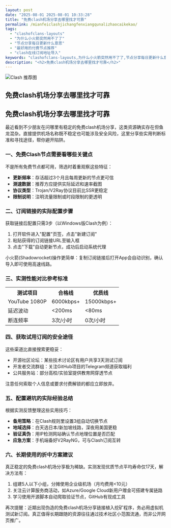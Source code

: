 ```yaml
---
layout: post
date: "2025-08-01 2025-08-01 10:33:28"
title: "免费clash机场分享去哪里找才可靠"
permalink: /mianfeiclashjichangfenxiangqunalizhaocaikekao/
tags:
  - "clashofclans-layouts"
  - "为什么小火箭突然用不了了"
  - "节点分享每日更新什么意思"
  - "最好用的付费节点推荐"
  - "clash在线订阅地址导入"
keywords: "clashofclans-layouts,为什么小火箭突然用不了了,节点分享每日更新什么意思,最好用的付费节点推荐,clash在线订阅地址导入"
description: "<h2>免费clash机场分享去哪里找才可靠</h2>"
---
```

![Clash 推荐图](https://clashjd.github.io/assets/img/clash订阅节点购买.png)

## 免费clash机场分享去哪里找才可靠

<h2>免费clash机场分享去哪里找才可靠</h2>

<p>最近看到不少朋友在问哪里有稳定的免费clash机场分享，这类资源确实存在但鱼龙混杂。直接提供机场名称既不稳定也可能涉及安全风险，这里分享些实用判断标准和寻找途径，帮你避开陷阱。</p>

<h3>一、免费Clash节点需要看哪些关键点</h3>

<p>不是所有免费节点都可用，筛选时着重观察这些特征：</p>

<ul>

<li><strong>更新频率</strong>：存活超过3个月且每周更新的节点更可信</li>

<li><strong>测速数据</strong>：推荐方应提供实际延迟和速率截图</li>

<li><strong>协议类型</strong>：Trojan/V2Ray协议目前比SSR更稳定</li>

<li><strong>限制说明</strong>：注明流量限制或时段限制的更透明</li>

</ul>

<h3>二、订阅链接的实际配置步骤</h3>

<p>获取链接后配置只需3步（以Windows版Clash为例）：</p>

<ol>

<li>打开软件进入"配置"页签，点击"新建订阅"</li>

<li>粘贴获得的订阅链接URL至输入框</li>

<li>点击"下载"自动更新节点，成功后启动系统代理</li>

</ol>

<p>小火箭(Shadowrocket)操作更简单：复制订阅链接后打开App会自动识别，确认导入即可使用高速线路。</p>

<h3>三、实测性能对比参考标准</h3>

<table>

<tr>

<th>测试项目</th>

<th>合格线</th>

<th>优质线</th>

</tr>

<tr>

<td>YouTube 1080P</td>

<td>6000kbps+</td>

<td>15000kbps+</td>

</tr>

<tr>

<td>延迟波动</td>

<td>&lt;200ms</td>

<td>&lt;80ms</td>

</tr>

<tr>

<td>断连频率</td>

<td>3次/小时</td>

<td>0次/小时</td>

</tr>

</table>

<h3>四、获取试用订阅的安全途径</h3>

<p>这些渠道比直接搜索更稳妥：</p>

<ul>

<li>开源社区论坛：某些技术讨论区有用户共享3天测试订阅</li>

<li>开发者交流群组：关注GitHub项目的Telegram频道获取福利</li>

<li>公共服务站：部分高校/实验室提供教育网穿透节点</li>

</ul>

<p>注意任何索取个人信息或要求付费解锁的都应立即放弃。</p>

<h3>五、配置避坑的实际经验总结</h3>

<p>根据实测反馈整理这些实用技巧：</p>

<ul>

<li><strong>备用策略</strong>：在Clash规则里设置3组自动切换节点</li>

<li><strong>地域选择</strong>：白天选日本/新加坡线路，深夜用美国更稳</li>

<li><strong>验证真伪</strong>：用IP检测网站确认节点地理位置是否匹配</li>

<li><strong>应急方案</strong>：手机端备好V2RayNG，可与Clash订阅互转</li>

</ul>

<h3>六、长期使用的折中方案建议</h3>

<p>真正稳定的免费clash机场分享极为稀缺。实测发现优质节点平均寿命仅17天，解决方法有：</p>

<ol>

<li>组建5人以下小组，分摊使用企业级机场（月均费用<10元）</li>

<li>关注云计算服务商活动，如Azure/Google Cloud新用户赠金可搭建专属链路</li>

<li>学习使用开源脚本自动爬取验证节点，GitHub有现成工具</li>

</ol>

<p>再次提醒：近期出现伪造的免费clash机场分享链接植入挖矿程序，务必用虚拟机测试新订阅。真正值得长期跟随的资源往往通过技术社区小范围流通，而非公开网页推广。</p>
